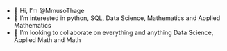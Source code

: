 - 👋 Hi, I’m @MmusoThage
- 👀 I’m interested in python, SQL, Data Science, Mathematics and Applied Mathematics 
- 💞️ I’m looking to collaborate on everything and anything Data Science, Applied Math and Math

<!---
MmusoThage is a ✨ special ✨ repository because its `README.md` (this file) appears on your GitHub profile.
You can click the Preview link to take a look at your changes.
--->
